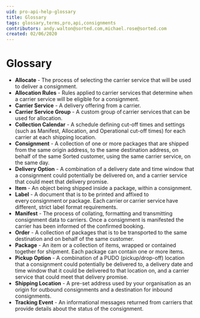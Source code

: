 ```yaml
---
uid: pro-api-help-glossary
title: Glossary
tags: glossary,terms,pro,api,consignments
contributors: andy.walton@sorted.com,michael.rose@sorted.com
created: 02/06/2020
---
```


# Glossary 

* **Allocate** - The process of selecting the carrier service that will be used to deliver a consignment.
* **Allocation Rules** - Rules applied to carrier services that determine when a carrier service will be eligible for a consignment. 
* **Carrier Service** - A delivery offering from a carrier.
* **Carrier Service Group** - A custom group of carrier services that can be used for allocation. 
* **Collection Calendar** - A schedule defining cut-off times and settings (such as Manifest, Allocation, and Operational cut-off times) for each carrier at each shipping location. 
* **Consignment** - A collection of one or more packages that are shipped from the same origin address, to the same destination address, on behalf of the same Sorted customer, using the same carrier service, on the same day.
* **Delivery Option** - A combination of a delivery date and time window that a consignment could potentially be delivered on, and a carrier service that could meet that delivery promise. 
* **Item** - An object being shipped inside a package, within a consignment.
* **Label** - A document that is to be printed and affixed to every consignment or package. Each carrier or carrier service have different, strict label format requirements. 
* **Manifest** - The process of collating, formatting and transmitting consignment data to carriers. Once a consignment is manifested the carrier has been informed of the confirmed booking.
* **Order** - A collection of packages that is to be transported to the same destination and on behalf of the same customer. 
* **Package** - An item or a collection of items, wrapped or contained together for shipment. Each package can contain one or more items.
* **Pickup Option** - A combination of a PUDO (pickup/drop-off) location that a consignment could potentially be delivered to, a delivery date and time window that it could be delivered to that location on, and a carrier service that could meet that delivery promise.
* **Shipping Location** - A pre-set address used by your organisation as an origin for outbound consignments and a destination for inbound consignments.
* **Tracking Event** - An informational messages returned from carriers that provide details about the status of the consignment.